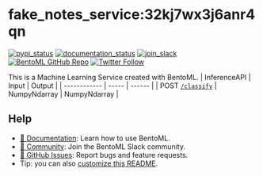 # fake_notes_service:32kj7wx3j6anr4qn

[![pypi_status](https://img.shields.io/badge/BentoML-1.0.15-informational)](https://pypi.org/project/BentoML)
[![documentation_status](https://readthedocs.org/projects/bentoml/badge/?version=latest)](https://docs.bentoml.org/)
[![join_slack](https://badgen.net/badge/Join/BentoML%20Slack/cyan?icon=slack)](https://l.bentoml.com/join-slack-swagger)
[![BentoML GitHub Repo](https://img.shields.io/github/stars/bentoml/bentoml?style=social)](https://github.com/bentoml/BentoML)
[![Twitter Follow](https://img.shields.io/twitter/follow/bentomlai?label=Follow%20BentoML&style=social)](https://twitter.com/bentomlai)

This is a Machine Learning Service created with BentoML.
| InferenceAPI | Input | Output |
| ------------ | ----- | ------ |
| POST [`/classify`](#operations-Service_APIs-fake_notes_service__classify) | NumpyNdarray | NumpyNdarray |




## Help

* [📖 Documentation](https://docs.bentoml.org/en/latest/): Learn how to use BentoML.
* [💬 Community](https://l.bentoml.com/join-slack-swagger): Join the BentoML Slack community.
* [🐛 GitHub Issues](https://github.com/bentoml/BentoML/issues): Report bugs and feature requests.
* Tip: you can also [customize this README](https://docs.bentoml.org/en/latest/concepts/bento.html#description).
